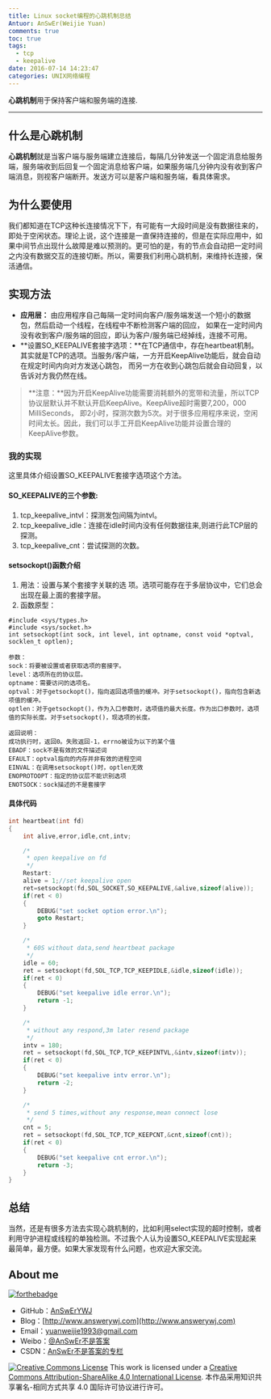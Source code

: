 ```yaml
---
title: Linux socket编程的心跳机制总结
Antuor: AnSwEr(Weijie Yuan)
comments: true
toc: true
tags:
  - tcp
  - keepalive
date: 2016-07-14 14:23:47
categories: UNIX网络编程
---
```


**心跳机制**用于保持客户端和服务端的连接.

----------
<!--more-->

## 什么是心跳机制
**心跳机制**就是当客户端与服务端建立连接后，每隔几分钟发送一个固定消息给服务端，服务端收到后回复一个固定消息给客户端，如果服务端几分钟内没有收到客户端消息，则视客户端断开。发送方可以是客户端和服务端，看具体需求。

## 为什么要使用
我们都知道在TCP这种长连接情况下下，有可能有一大段时间是没有数据往来的，即处于空闲状态。理论上说，这个连接是一直保持连接的，但是在实际应用中，如果中间节点出现什么故障是难以预测的。更可怕的是，有的节点会自动把一定时间之内没有数据交互的连接切断。所以，需要我们利用心跳机制，来维持长连接，保活通信。

## 实现方法

- **应用层：** 由应用程序自己每隔一定时间向客户/服务端发送一个短小的数据包，然后启动一个线程，在线程中不断检测客户端的回应， 如果在一定时间内没有收到客户/服务端的回应，即认为客户/服务端已经掉线，连接不可用。
- **设置SO_KEEPALIVE套接字选项：**在TCP通信中，存在heartbeat机制。其实就是TCP的选项。当服务/客户端，一方开启KeepAlive功能后，就会自动在规定时间内向对方发送心跳包， 而另一方在收到心跳包后就会自动回复，以告诉对方我仍然在线。
> **注意：**因为开启KeepAlive功能需要消耗额外的宽带和流量，所以TCP协议层默认并不默认开启KeepAlive。KeepAlive超时需要7,200，000 MilliSeconds， 即2小时，探测次数为5次。对于很多应用程序来说，空闲时间太长。因此，我们可以手工开启KeepAlive功能并设置合理的KeepAlive参数。

### 我的实现
这里具体介绍设置SO_KEEPALIVE套接字选项这个方法。

#### SO_KEEPALIVE的三个参数:
1. tcp_keepalive_intvl：探测发包间隔为intvl。
2. tcp_keepalive_idle：连接在idle时间内没有任何数据往来,则进行此TCP层的探测。
3. tcp_keepalive_cnt：尝试探测的次数。

#### setsockopt()函数介绍
1. 用法：设置与某个套接字关联的选 项。选项可能存在于多层协议中，它们总会出现在最上面的套接字层。
2. 函数原型：
```
#include <sys/types.h>
#include <sys/socket.h>
int setsockopt(int sock, int level, int optname, const void *optval, socklen_t optlen);

参数：
sock：将要被设置或者获取选项的套接字。
level：选项所在的协议层。
optname：需要访问的选项名。
optval：对于getsockopt()，指向返回选项值的缓冲。对于setsockopt()，指向包含新选项值的缓冲。
optlen：对于getsockopt()，作为入口参数时，选项值的最大长度。作为出口参数时，选项值的实际长度。对于setsockopt()，现选项的长度。

返回说明：
成功执行时，返回0。失败返回-1，errno被设为以下的某个值
EBADF：sock不是有效的文件描述词
EFAULT：optval指向的内存并非有效的进程空间
EINVAL：在调用setsockopt()时，optlen无效
ENOPROTOOPT：指定的协议层不能识别选项
ENOTSOCK：sock描述的不是套接字
```

#### 具体代码
``` C
int heartbeat(int fd)
{
    int alive,error,idle,cnt,intv;

    /*
     * open keepalive on fd
     */
    Restart:
    alive = 1;//set keepalive open
    ret=setsockopt(fd,SOL_SOCKET,SO_KEEPALIVE,&alive,sizeof(alive));
    if(ret < 0)
    {
        DEBUG("set socket option error.\n");
        goto Restart;
    }

    /*
     * 60S without data,send heartbeat package
     */
    idle = 60;
    ret = setsockopt(fd,SOL_TCP,TCP_KEEPIDLE,&idle,sizeof(idle));
    if(ret < 0)
    {
        DEBUG("set keepalive idle error.\n");
        return -1;
    }

    /*
     * without any respond,3m later resend package
     */
    intv = 180;
    ret = setsockopt(fd,SOL_TCP,TCP_KEEPINTVL,&intv,sizeof(intv));
    if(ret < 0)
    {
        DEBUG("set keepalive intv error.\n");
        return -2;
    }

    /*
     * send 5 times,without any response,mean connect lose
     */
    cnt = 5;
    ret = setsockopt(fd,SOL_TCP,TCP_KEEPCNT,&cnt,sizeof(cnt));
    if(ret < 0)
    {
        DEBUG("set keepalive cnt error.\n");
        return -3;
    }
}
```

## 总结
当然，还是有很多方法去实现心跳机制的，比如利用select实现的超时控制，或者利用守护进程或线程的单独检测。不过我个人认为设置SO_KEEPALIVE实现起来最简单，最方便。如果大家发现有什么问题，也欢迎大家交流。

## About me
[![forthebadge](http://forthebadge.com/images/badges/ages-20-30.svg)](http://forthebadge.com)
- GitHub：[AnSwErYWJ](https://github.com/AnSwErYWJ)
- Blog：[http://www.answerywj.com](http://www.answerywj.com)
- Email：[yuanweijie1993@gmail.com](https://mail.google.com)
- Weibo：[@AnSwEr不是答案](http://weibo.com/1783591593)
- CSDN：[AnSwEr不是答案的专栏](http://blog.csdn.net/u011192270)

<a rel="license" href="http://creativecommons.org/licenses/by-sa/4.0/"><img alt="Creative Commons License" style="border-width:0" src="https://i.creativecommons.org/l/by-sa/4.0/88x31.png" /></a> This work is licensed under a <a rel="license" href="http://creativecommons.org/licenses/by-sa/4.0/">Creative Commons Attribution-ShareAlike 4.0 International License</a>.
本作品采用知识共享署名-相同方式共享 4.0 国际许可协议进行许可。





